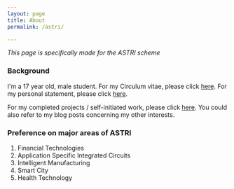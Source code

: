 ```yaml
---
layout: page
title: About
permalink: /astri/

---
```


*This page is specifically made for the ASTRI scheme*

### Background

I'm a 17 year old, male student. For my Circulum vitae, please click [here]({{site.url}}/download/CV.pdf). For my personal statement, please click [here]({{site.url}}/download/statement.docx).

For my completed projects / self-initiated work, please click [here]({{site.url}}/work/). 
You could also refer to my blog posts concerning my other interests.

### Preference on major areas of ASTRI

1. Financial Technologies
2. Application Specific Integrated Circuits
3. Intelligent Manufacturing
4. Smart City
5. Health Technology

